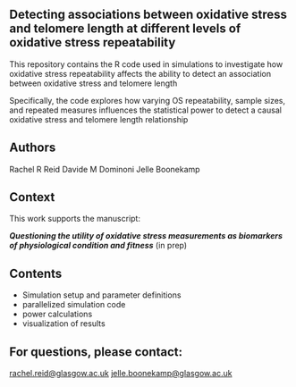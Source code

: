 ## Detecting associations between oxidative stress and telomere length at different levels of oxidative stress repeatability

This repository contains the R code used in simulations to investigate how oxidative stress repeatability affects the ability to detect an association between oxidative stress and telomere length 

Specifically, the code explores how varying OS repeatability, sample sizes, and repeated measures influences the statistical power to detect a causal oxidative stress and telomere length relationship

## Authors

Rachel R Reid
Davide M Dominoni
Jelle Boonekamp

## Context

This work supports the manuscript: 

**_Questioning the utility of oxidative stress measurements as biomarkers of physiological condition and fitness_**
(in prep)

## Contents

- Simulation setup and parameter definitions
- parallelized simulation code
- power calculations
- visualization of results

## For questions, please contact: 

rachel.reid@glasgow.ac.uk
jelle.boonekamp@glasgow.ac.uk

